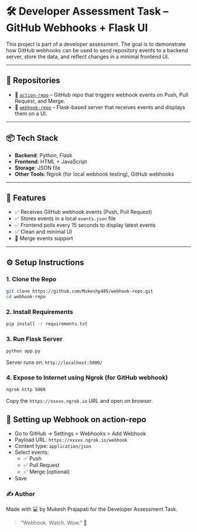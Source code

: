 
# 🛠️ Developer Assessment Task – GitHub Webhooks + Flask UI


This project is part of a developer assessment. The goal is to demonstrate how GitHub webhooks can be used to send repository events to a backend server, store the data, and reflect changes in a minimal frontend UI.

---

## 📁 Repositories

- 🔗 [`action-repo`](https://github.com/your-username/action-repo) – GitHub repo that triggers webhook events on Push, Pull Request, and Merge.
- 🔗 [`webhook-repo`](https://github.com/your-username/webhook-repo) – Flask-based server that receives events and displays them on a UI.

---

## 📦 Tech Stack

- **Backend**: Python, Flask 
- **Frontend**: HTML + JavaScript
- **Storage**: JSON file
- **Other Tools**: Ngrok (for local webhook testing), GitHub webhooks

---

## 🧠 Features

- ✅ Receives GitHub webhook events (Push, Pull Request)
- ✅ Stores events in a local `events.json` file
- ✅ Frontend polls every 15 seconds to display latest events
- ✅ Clean and minimal UI
- 🌟 Merge events support

---

## ⚙️ Setup Instructions

### 1. Clone the Repo

```bash
git clone https://github.com/Mukeshp405/webhook-repo.git
cd webhook-repo
```

### 2. Install Requirements

```bash
pip install -r requirements.txt
```

### 3. Run Flask Server

```bash
python app.py
```
Server runs on: `http://localhost:5000/`

### 4. Expose to Internet using Ngrok (for GitHub webhook)

```bash
ngrok http 5000
```
Copy the `https://xxxxx.ngrok.io` URL and open on browser.

## 🔗 Setting up Webhook on action-repo

- Go to GitHub → Settings > Webhooks > Add Webhook
- Payload URL: `https://xxxxx.ngrok.io/webhook`
- Content type: `application/json`
- Select events:
  - ✅ Push
  - ✅ Pull Request
  - ✅ Merge (optional)
- Save

### ✍️ Author
Made with 💻 by Mukesh Prajapati for the Developer Assessment Task.

> “Webhook. Watch. Wow.” 🚀
